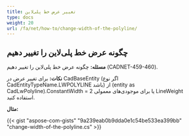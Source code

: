```yaml
---
title: تغییر عرض خط پلی‌لاین 
type: docs
weight: 20
url: /fa/net/how-to/change-width-of-the-polyline/
---
```


## **چگونه عرض خط پلی‌لاین را تغییر دهیم**

**مسئله:** چگونه عرض خط پلی‌لاین را تغییر دهیم (CADNET-459-460).

**نکات:** برای تغییر عرض در CadBaseEntity (اگر نوع CadEntityTypeName.LWPOLYLINE باشد) از (entity as CadLwPolyline).ConstantWidth = 2 یا برای موجودی‌های معمولی LineWeight استفاده کنید.

**مثال:**

{{< gist "aspose-com-gists" "9a239eab0b9dda0e1c54be533ea399bb" "change-width-of-the-polyline.cs" >}}

